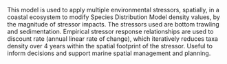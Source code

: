 This model is used to apply multiple environmental stressors, spatially, in a coastal ecosystem to modify Species Distribution Model density values, by the magnitude of stressor impacts. The stressors used are bottom trawling and sedimentation. Empirical stressor response relationships are used to discount rate (annual linear rate of change), which iteratively reduces taxa density over 4 years within the spatial footprint of the stressor. Useful to inform decisions and support marine spatial management and planning.
